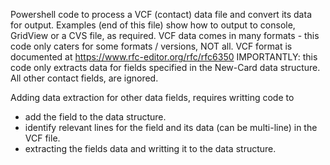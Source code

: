 Powershell code to process a VCF (contact) data file and convert its data for output.
Examples (end of this file) show how to output to console, GridView or a CVS file, as required.
VCF data comes in many formats - this code only caters for some formats / versions, NOT all.
VCF format is documented at https://www.rfc-editor.org/rfc/rfc6350
IMPORTANTLY: this code only extracts data for fields specified in the New-Card data structure.
All other contact fields, are ignored.

Adding data extraction for other data fields, requires writting code to 
 - add the field to the data structure.
 - identify relevant lines for the field and its data (can be multi-line) in the VCF file.
 - extracting the fields data and writting it to the data structure.
